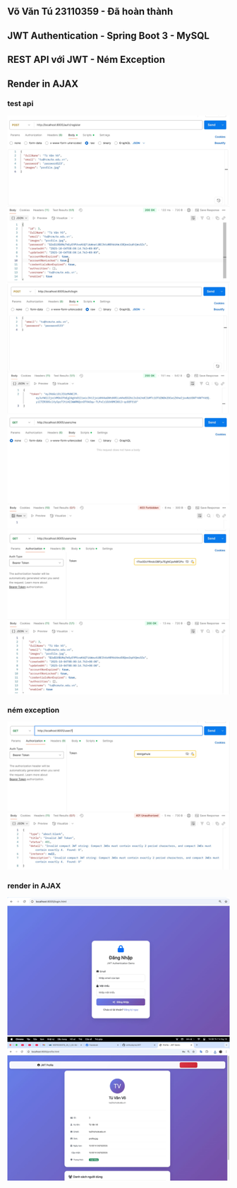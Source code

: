 ## Võ Văn Tú 23110359 - Đã hoàn thành
## JWT Authentication - Spring Boot 3 - MySQL
## REST API với JWT - Ném Exception
## Render in AJAX
### test api
![](docs/images/anh1.jpeg)
![](docs/images/anh2.jpeg)
![](docs/images/anh3.jpeg)
![](docs/images/anh4.jpeg)
### ném exception
![](docs/images/anh5.jpeg)
### render in AJAX
![](docs/images/anh6.jpeg)
![](docs/images/anh7.jpeg)

